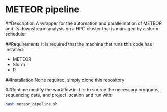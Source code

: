 # METEOR pipeline

##Description
A wrapper for the automation and parallelisation of METEOR and its downstream analysis on a HPC cluster that is managed by a slurm scheduler

##Requirements
It is required that the machine that runs this code has installed:
* METEOR
* Slurm
* R

##Installation
None required, simply clone this repository

##Runtime
modify the workflow.ini file to source the necessary programs, sequencing data, and project location and run with:
```bash
bash meteor_pipeline.sh
```
